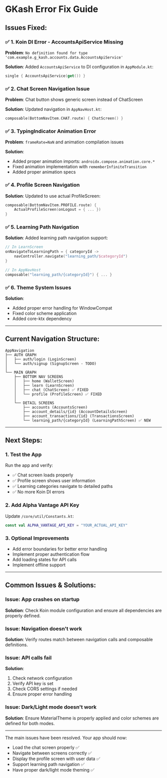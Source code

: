 # GKash Error Fix Guide

## Issues Fixed:

### ✅ 1. **Koin DI Error - AccountsApiService Missing**
**Problem**: `No definition found for type 'com.example.g_kash.accounts.data.AccountsApiService'`

**Solution**: Added `AccountsApiService` to DI configuration in `AppModule.kt`:
```kotlin
single { AccountsApiService(get()) }
```

### ✅ 2. **Chat Screen Navigation Issue**
**Problem**: Chat button shows generic screen instead of ChatScreen

**Solution**: Updated navigation in `AppNavHost.kt`:
```kotlin
composable(BottomNavItem.CHAT.route) { ChatScreen() }
```

### ✅ 3. **TypingIndicator Animation Error**
**Problem**: `frameRate=NaN` and animation compilation issues

**Solution**: 
- Added proper animation imports: `androidx.compose.animation.core.*`
- Fixed animation implementation with `rememberInfiniteTransition`
- Added proper animation specs

### ✅ 4. **Profile Screen Navigation**
**Solution**: Updated to use actual ProfileScreen:
```kotlin
composable(BottomNavItem.PROFILE.route) {
    ActualProfileScreen(onLogout = { ... })
}
```

### ✅ 5. **Learning Path Navigation**
**Solution**: Added learning path navigation support:
```kotlin
// In LearnScreen
onNavigateToLearningPath = { categoryId ->
    navController.navigate("learning_path/$categoryId")
}

// In AppNavHost
composable("learning_path/{categoryId}") { ... }
```

### ✅ 6. **Theme System Issues**
**Solution**: 
- Added proper error handling for WindowCompat
- Fixed color scheme application
- Added core-ktx dependency

---

## Current Navigation Structure:

```
AppNavigation
├── AUTH GRAPH
│   ├── auth/login (LoginScreen)
│   └── auth/signup (SignupScreen - TODO)
│
└── MAIN GRAPH
    ├── BOTTOM NAV SCREENS
    │   ├── home (WalletScreen)
    │   ├── learn (LearnScreen)
    │   ├── chat (ChatScreen) ✅ FIXED
    │   └── profile (ProfileScreen) ✅ FIXED
    │
    └── DETAIL SCREENS
        ├── accounts (AccountsScreen)
        ├── account_details/{id} (AccountDetailsScreen)
        ├── account_transactions/{id} (TransactionsScreen)
        └── learning_path/{categoryId} (LearningPathScreen) ✅ NEW
```

---

## Next Steps:

### 1. **Test the App**
Run the app and verify:
- ✅ Chat screen loads properly
- ✅ Profile screen shows user information
- ✅ Learning categories navigate to detailed paths
- ✅ No more Koin DI errors

### 2. **Add Alpha Vantage API Key**
Update `/core/util/Constants.kt`:
```kotlin
const val ALPHA_VANTAGE_API_KEY = "YOUR_ACTUAL_API_KEY"
```

### 3. **Optional Improvements**
- Add error boundaries for better error handling
- Implement proper authentication flow
- Add loading states for API calls
- Implement offline support

---

## Common Issues & Solutions:

### Issue: App crashes on startup
**Solution**: Check Koin module configuration and ensure all dependencies are properly defined.

### Issue: Navigation doesn't work
**Solution**: Verify routes match between navigation calls and composable definitions.

### Issue: API calls fail
**Solution**: 
1. Check network configuration
2. Verify API key is set
3. Check CORS settings if needed
4. Ensure proper error handling

### Issue: Dark/Light mode doesn't work
**Solution**: Ensure MaterialTheme is properly applied and color schemes are defined for both modes.

---

The main issues have been resolved. Your app should now:
- Load the chat screen properly ✅
- Navigate between screens correctly ✅ 
- Display the profile screen with user data ✅
- Support learning path navigation ✅
- Have proper dark/light mode theming ✅